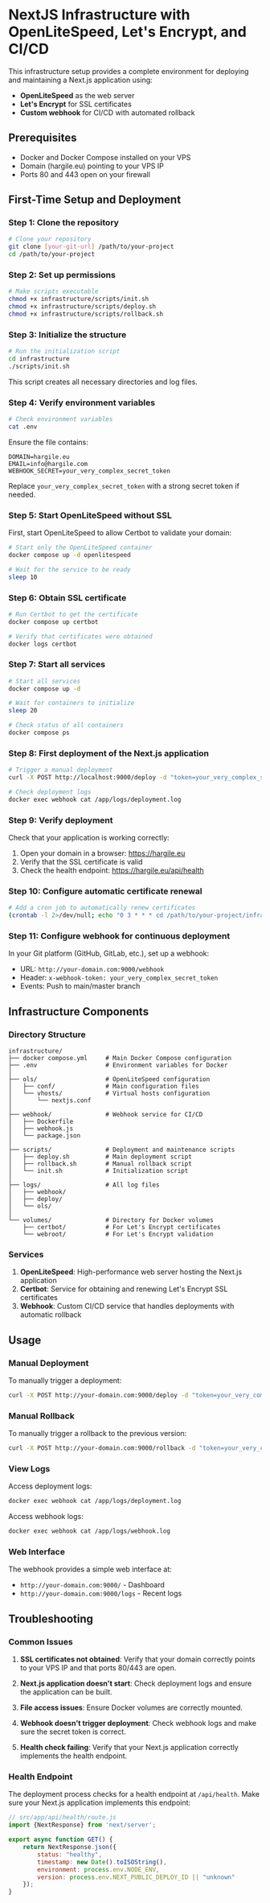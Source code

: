 # NextJS Infrastructure with OpenLiteSpeed, Let's Encrypt, and CI/CD

This infrastructure setup provides a complete environment for deploying and maintaining a Next.js application using:

- **OpenLiteSpeed** as the web server
- **Let's Encrypt** for SSL certificates
- **Custom webhook** for CI/CD with automated rollback

## Prerequisites

- Docker and Docker Compose installed on your VPS
- Domain (hargile.eu) pointing to your VPS IP
- Ports 80 and 443 open on your firewall

## First-Time Setup and Deployment

### Step 1: Clone the repository

```bash
# Clone your repository
git clone [your-git-url] /path/to/your-project
cd /path/to/your-project
```

### Step 2: Set up permissions

```bash
# Make scripts executable
chmod +x infrastructure/scripts/init.sh
chmod +x infrastructure/scripts/deploy.sh
chmod +x infrastructure/scripts/rollback.sh
```

### Step 3: Initialize the structure

```bash
# Run the initialization script
cd infrastructure
./scripts/init.sh
```

This script creates all necessary directories and log files.

### Step 4: Verify environment variables

```bash
# Check environment variables
cat .env
```

Ensure the file contains:

```
DOMAIN=hargile.eu
EMAIL=info@hargile.com
WEBHOOK_SECRET=your_very_complex_secret_token
```

Replace `your_very_complex_secret_token` with a strong secret token if needed.

### Step 5: Start OpenLiteSpeed without SSL

First, start OpenLiteSpeed to allow Certbot to validate your domain:

```bash
# Start only the OpenLiteSpeed container
docker compose up -d openlitespeed

# Wait for the service to be ready
sleep 10
```

### Step 6: Obtain SSL certificate

```bash
# Run Certbot to get the certificate
docker compose up certbot

# Verify that certificates were obtained
docker logs certbot
```

### Step 7: Start all services

```bash
# Start all services
docker compose up -d

# Wait for containers to initialize
sleep 20

# Check status of all containers
docker compose ps
```

### Step 8: First deployment of the Next.js application

```bash
# Trigger a manual deployment
curl -X POST http://localhost:9000/deploy -d "token=your_very_complex_secret_token"

# Check deployment logs
docker exec webhook cat /app/logs/deployment.log
```

### Step 9: Verify deployment

Check that your application is working correctly:

1. Open your domain in a browser: https://hargile.eu
2. Verify that the SSL certificate is valid
3. Check the health endpoint: https://hargile.eu/api/health

### Step 10: Configure automatic certificate renewal

```bash
# Add a cron job to automatically renew certificates
(crontab -l 2>/dev/null; echo "0 3 * * * cd /path/to/your-project/infrastructure && docker compose up -d certbot") | crontab -
```

### Step 11: Configure webhook for continuous deployment

In your Git platform (GitHub, GitLab, etc.), set up a webhook:

- URL: `http://your-domain.com:9000/webhook`
- Header: `x-webhook-token: your_very_complex_secret_token`
- Events: Push to main/master branch

## Infrastructure Components

### Directory Structure

```
infrastructure/
├── docker compose.yml     # Main Docker Compose configuration
├── .env                   # Environment variables for Docker
│
├── ols/                   # OpenLiteSpeed configuration
│   ├── conf/              # Main configuration files
│   └── vhosts/            # Virtual hosts configuration
│       └── nextjs.conf
│
├── webhook/               # Webhook service for CI/CD
│   ├── Dockerfile
│   ├── webhook.js
│   └── package.json
│
├── scripts/               # Deployment and maintenance scripts
│   ├── deploy.sh          # Main deployment script
│   ├── rollback.sh        # Manual rollback script
│   └── init.sh            # Initialization script
│
├── logs/                  # All log files
│   ├── webhook/
│   ├── deploy/
│   └── ols/
│
└── volumes/               # Directory for Docker volumes
    ├── certbot/           # For Let's Encrypt certificates
    └── webroot/           # For Let's Encrypt validation
```

### Services

1. **OpenLiteSpeed**: High-performance web server hosting the Next.js application
2. **Certbot**: Service for obtaining and renewing Let's Encrypt SSL certificates
3. **Webhook**: Custom CI/CD service that handles deployments with automatic rollback

## Usage

### Manual Deployment

To manually trigger a deployment:

```bash
curl -X POST http://your-domain.com:9000/deploy -d "token=your_very_complex_secret_token"
```

### Manual Rollback

To manually trigger a rollback to the previous version:

```bash
curl -X POST http://your-domain.com:9000/rollback -d "token=your_very_complex_secret_token"
```

### View Logs

Access deployment logs:

```bash
docker exec webhook cat /app/logs/deployment.log
```

Access webhook logs:

```bash
docker exec webhook cat /app/logs/webhook.log
```

### Web Interface

The webhook provides a simple web interface at:

- `http://your-domain.com:9000/` - Dashboard
- `http://your-domain.com:9000/logs` - Recent logs

## Troubleshooting

### Common Issues

1. **SSL certificates not obtained**: Verify that your domain correctly points to your VPS IP and that ports 80/443 are
   open.

2. **Next.js application doesn't start**: Check deployment logs and ensure the application can be built.

3. **File access issues**: Ensure Docker volumes are correctly mounted.

4. **Webhook doesn't trigger deployment**: Check webhook logs and make sure the secret token is correct.

5. **Health check failing**: Verify that your Next.js application correctly implements the health endpoint.

### Health Endpoint

The deployment process checks for a health endpoint at `/api/health`. Make sure your Next.js application implements this
endpoint:

```javascript
// src/app/api/health/route.js
import {NextResponse} from 'next/server';

export async function GET() {
    return NextResponse.json({
        status: "healthy",
        timestamp: new Date().toISOString(),
        environment: process.env.NODE_ENV,
        version: process.env.NEXT_PUBLIC_DEPLOY_ID || "unknown"
    });
}
```
